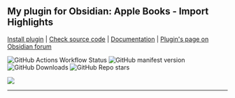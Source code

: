 ## My plugin for Obsidian: Apple Books - Import Highlights

[Install plugin](https://obsidian.md/plugins?id=apple-books-import-highlights) |
[Check source code](https://github.com/bandantonio/obsidian-apple-books-highlights-plugin) |
[Documentation](https://mister-gold.pro/obsidian-apple-books-highlights-plugin/) |
[Plugin's page on Obsidian forum](https://forum.obsidian.md/t/new-plugin-apple-books-import-highlights/76856)

![GitHub Actions Workflow Status](https://img.shields.io/github/actions/workflow/status/bandantonio/obsidian-apple-books-highlights-plugin/release.yml?branch=master&style=for-the-badge&logo=github)
![GitHub manifest version](https://img.shields.io/github/manifest-json/v/bandantonio/obsidian-apple-books-highlights-plugin?style=for-the-badge&logo=obsidian&color=%230082FC)
![GitHub Downloads](https://img.shields.io/github/downloads/bandantonio/obsidian-apple-books-highlights-plugin/total?style=for-the-badge&logo=github&color=%237C3AED)
![GitHub Repo stars](https://img.shields.io/github/stars/bandantonio/obsidian-apple-books-highlights-plugin?style=for-the-badge&logo=GitHub&color=%230082FC)

<a href="https://github.com/bandantonio/obsidian-apple-books-highlights-plugin" target="_blank"><img src="https://github.com/bandantonio/obsidian-apple-books-highlights-plugin/raw/master/docs/assets/plugin-preview.png" /></a>


----

<!-- Last updated: Thu Aug 15 00:44:20 2024 -->
